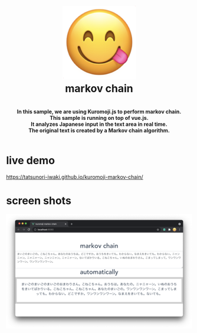 <h1 align="center">
  <br>
  <img src="./docs/icon.png"alt="Markdownify" width="200">
  <br>
  markov chain
  <br>
</h1>
<h4 align="center">
  <br>In this sample, we are using Kuromoji.js to perform markov chain.
  <br>This sample is running on top of vue.js.
  <br>It analyzes Japanese input in the text area in real time.
  <br>The original text is created by a Markov chain algorithm.
  <br>
  <br>
</h4>

# live demo
https://tatsunori-iwaki.github.io/kuromoji-markov-chain/

# screen shots
![](docs/screenshot-000.png)
